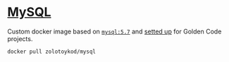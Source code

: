 # [MySQL](https://hub.docker.com/r/zolotoykod/mysql)

Custom docker image based on [`mysql:5.7`](https://hub.docker.com/_/mysql) and [setted up](./my.cnf) for Golden Code projects.

```bash
docker pull zolotoykod/mysql
```

